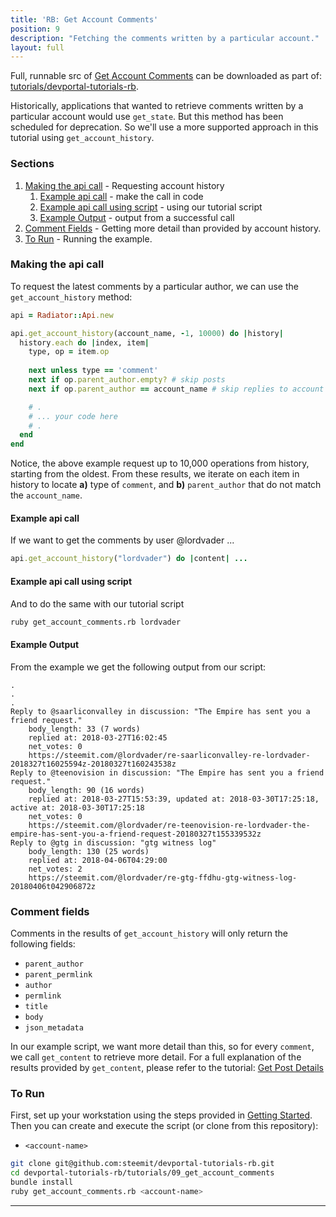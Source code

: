 ```yaml
---
title: 'RB: Get Account Comments'
position: 9
description: "Fetching the comments written by a particular account."
layout: full
---              
```

<span class="fa-pull-left top-of-tutorial-repo-link"><span class="first-word">Full</span>, runnable src of [Get Account Comments](https://gitlab.syncad.com/hive/devportal/-/tree/develop/tutorials/devportal-tutorials-rb/tutorials/09_get_account_comments) can be downloaded as part of: [tutorials/devportal-tutorials-rb](https://gitlab.syncad.com/hive/devportal/-/tree/develop/tutorials/devportal-tutorials-rb).</span>
<br>



Historically, applications that wanted to retrieve comments written by a particular account would use `get_state`.  But this method has been scheduled for deprecation.  So we'll use a more supported approach in this tutorial using `get_account_history`.

### Sections

1. [Making the api call](#making-the-api-call) - Requesting account history
    1. [Example api call](#example-api-call) - make the call in code
    1. [Example api call using script](#example-api-call-using-script) - using our tutorial script
    1. [Example Output](#example-output) - output from a successful call
1. [Comment Fields](#comment-fields) - Getting more detail than provided by account history.
1. [To Run](#to-run) - Running the example.

### Making the api call

To request the latest comments by a particular author, we can use the `get_account_history` method:

```ruby
api = Radiator::Api.new

api.get_account_history(account_name, -1, 10000) do |history|
  history.each do |index, item|
    type, op = item.op
    
    next unless type == 'comment'
    next if op.parent_author.empty? # skip posts
    next if op.parent_author == account_name # skip replies to account

    # .
    # ... your code here
    # .
  end
end
```

Notice, the above example request up to 10,000 operations from history, starting from the oldest.  From these results, we iterate on each item in history to locate **a)** type of `comment`, and **b)** `parent_author` that do not match the `account_name`.

#### Example api call

If we want to get the comments by user @lordvader ...

```ruby
api.get_account_history("lordvader") do |content| ...
```

#### Example api call using script

And to do the same with our tutorial script
```bash
ruby get_account_comments.rb lordvader
```

#### Example Output

From the example we get the following output from our script:

```
.
.
.
Reply to @saarliconvalley in discussion: "The Empire has sent you a friend request."
	body_length: 33 (7 words)
	replied at: 2018-03-27T16:02:45
	net_votes: 0
	https://steemit.com/@lordvader/re-saarliconvalley-re-lordvader-2018327t16025594z-20180327t160243538z
Reply to @teenovision in discussion: "The Empire has sent you a friend request."
	body_length: 90 (16 words)
	replied at: 2018-03-27T15:53:39, updated at: 2018-03-30T17:25:18, active at: 2018-03-30T17:25:18
	net_votes: 0
	https://steemit.com/@lordvader/re-teenovision-re-lordvader-the-empire-has-sent-you-a-friend-request-20180327t155339532z
Reply to @gtg in discussion: "gtg witness log"
	body_length: 130 (25 words)
	replied at: 2018-04-06T04:29:00
	net_votes: 2
	https://steemit.com/@lordvader/re-gtg-ffdhu-gtg-witness-log-20180406t042906872z
```

### Comment fields

Comments in the results of `get_account_history` will only return the following fields:

* `parent_author`
* `parent_permlink`
* `author`
* `permlink`
* `title`
* `body`
* `json_metadata`

In our example script, we want more detail than this, so for every `comment`, we call `get_content` to retrieve more detail.  For a full explanation of the results provided by `get_content`, please refer to the tutorial: [Get Post Details](https://github.com/steemit/devportal-tutorials-rb/tree/master/tutorials/05_get_post_details)

### To Run

First, set up your workstation using the steps provided in [Getting Started](https://developers.steem.io/tutorials-ruby/getting_started).  Then you can create and execute the script (or clone from this repository):

* `<account-name>`

```bash
git clone git@github.com:steemit/devportal-tutorials-rb.git
cd devportal-tutorials-rb/tutorials/09_get_account_comments
bundle install
ruby get_account_comments.rb <account-name>
```


---
